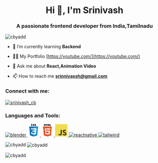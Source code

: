 <h1 align="center">Hi 👋, I'm Srinivash</h1>
<h3 align="center">A passionate frontend developer from India,Tamilnadu</h3>

<p align="left"> <img src="https://komarev.com/ghpvc/?username=cbyadd&label=Profile%20views&color=0e75b6&style=flat" alt="cbyadd" /> </p>

- 🌱 I’m currently learning **Backend**

- 👨‍💻 My Portfolio [https://youtube.com/](https://youtube.com/)

- 💬 Ask me about **React,Animation Video**

- 📫 How to reach me **srinnivassh@gmail.com**

<h3 align="left">Connect with me:</h3>
<p align="left">
<a href="https://instagram.com/srinivash_cb" target="blank"><img align="center" src="https://raw.githubusercontent.com/rahuldkjain/github-profile-readme-generator/master/src/images/icons/Social/instagram.svg" alt="srinivash_cb" height="30" width="40" /></a>
</p>

<h3 align="left">Languages and Tools:</h3>
<p align="left"> <a href="https://www.blender.org/" target="_blank" rel="noreferrer"> <img src="https://download.blender.org/branding/community/blender_community_badge_white.svg" alt="blender" width="40" height="40"/> </a> <a href="https://www.w3schools.com/css/" target="_blank" rel="noreferrer"> <img src="https://raw.githubusercontent.com/devicons/devicon/master/icons/css3/css3-original-wordmark.svg" alt="css3" width="40" height="40"/> </a> <a href="https://www.w3.org/html/" target="_blank" rel="noreferrer"> <img src="https://raw.githubusercontent.com/devicons/devicon/master/icons/html5/html5-original-wordmark.svg" alt="html5" width="40" height="40"/> </a> <a href="https://developer.mozilla.org/en-US/docs/Web/JavaScript" target="_blank" rel="noreferrer"> <img src="https://raw.githubusercontent.com/devicons/devicon/master/icons/javascript/javascript-original.svg" alt="javascript" width="40" height="40"/> </a> <a href="https://reactnative.dev/" target="_blank" rel="noreferrer"> <img src="https://reactnative.dev/img/header_logo.svg" alt="reactnative" width="40" height="40"/> </a> <a href="https://tailwindcss.com/" target="_blank" rel="noreferrer"> <img src="https://www.vectorlogo.zone/logos/tailwindcss/tailwindcss-icon.svg" alt="tailwind" width="40" height="40"/> </a> </p>

<p><img align="left" src="https://github-readme-stats.vercel.app/api/top-langs?username=cbyadd&show_icons=true&locale=en&layout=compact" alt="cbyadd" /></p>

<p>&nbsp;<img align="center" src="https://github-readme-stats.vercel.app/api?username=cbyadd&show_icons=true&locale=en" alt="cbyadd" /></p>

<p><img align="center" src="https://github-readme-streak-stats.herokuapp.com/?user=cbyadd&" alt="cbyadd" /></p>
